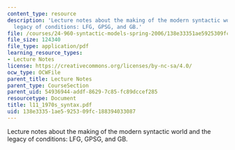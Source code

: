 ```yaml
---
content_type: resource
description: 'Lecture notes about the making of the modern syntactic world and the
  legacy of conditions: LFG, GPSG, and GB.'
file: /courses/24-960-syntactic-models-spring-2006/138e33351ae5925309fc188394033087_l11_1970s_syntax.pdf
file_size: 124340
file_type: application/pdf
learning_resource_types:
- Lecture Notes
license: https://creativecommons.org/licenses/by-nc-sa/4.0/
ocw_type: OCWFile
parent_title: Lecture Notes
parent_type: CourseSection
parent_uid: 54936944-addf-8629-7c85-fc89dccef285
resourcetype: Document
title: l11_1970s_syntax.pdf
uid: 138e3335-1ae5-9253-09fc-188394033087
---
```

Lecture notes about the making of the modern syntactic world and the legacy of conditions: LFG, GPSG, and GB.